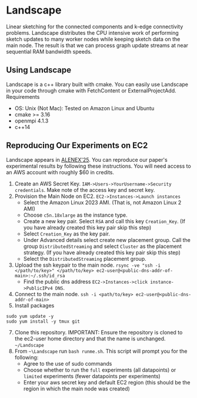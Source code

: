 # Landscape
Linear sketching for the connected components and k-edge connectivity problems. Landscape distributes the CPU intensive work of performing sketch updates to many worker nodes while keeping sketch data on the main node. The result is that we can process graph update streams at near sequential RAM bandwidth speeds.

## Using Landscape
Landscape is a c++ library built with cmake. You can easily use Landscape in your code through cmake with FetchContent or ExternalProjectAdd.
Requirements
- OS: Unix (Not Mac): Tested on Amazon Linux and Ubuntu
- cmake >= 3.16
- openmpi 4.1.3
- c++14

## Reproducing Our Experiments on EC2
Landscape appears in [ALENEX'25](). You can reproduce our paper's experimental results by following these instructions. You will need access to an AWS account with roughly $60 in credits.

1. Create an AWS Secret Key. `IAM->Users->YourUsername->Security credentials`. Make note of the access key and secret key.
2. Provision the Main Node on EC2. `EC2->Instances->Launch instances`
   - Select the Amazon Linux 2023 AMI. (That is, not Amazon Linux 2 AMI)
   - Choose `c5n.18xlarge` as the instance type.
   - Create a new key pair. Select `RSA` and call this key `Creation_Key`. (If you have already created this key pair skip this step)
   - Select `Creation_Key` as the key pair.
   - Under Advanced details select create new placement group. Call the group `DistributedStreaming` and select `Cluster` as the placement strategy. (If you have already created this key pair skip this step)
   - Select the `DistributedStreaming` placement group.
4. Upload the ssh keypair to the main node. `rsync -ve "ssh -i </path/to/key>" </path/to/key> ec2-user@<public-dns-addr-of-main>:~/.ssh/id_rsa`
   - Find the public dns address `EC2->Instances->click instance->PublicIPv4 DNS`.
5. Connect to the main node. `ssh -i <path/to/key> ec2-user@<public-dns-addr-of-main>`
6. Install packages
```
sudo yum update -y
sudo yum install -y tmux git
```
7. Clone this repository. IMPORTANT: Ensure the repository is cloned to the ec2-user home directory and that the name is unchanged. `~/Landscape`
8. From `~\Landscape` run `bash runme.sh`. This script will prompt you for the following:
   - Agree to the use of sudo commands
   - Choose whether to run the `full` experiments (all datapoints) or `limited` experiments (fewer datapoints per experiments)
   - Enter your aws secret key and default EC2 region (this should be the region in which the main node was created)

